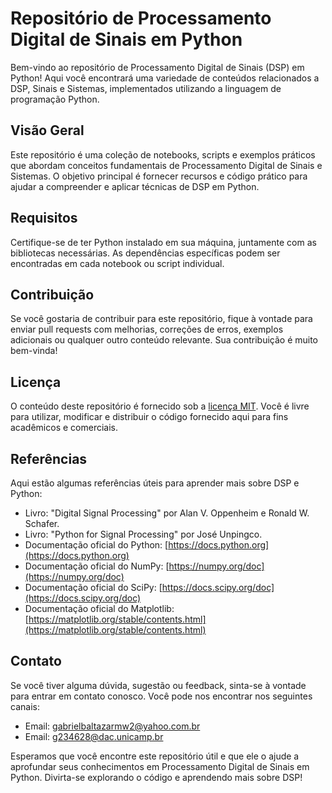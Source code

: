 # Repositório de Processamento Digital de Sinais em Python

Bem-vindo ao repositório de Processamento Digital de Sinais (DSP) em Python! Aqui você encontrará uma variedade de conteúdos relacionados a DSP, Sinais e Sistemas, implementados utilizando a linguagem de programação Python.

## Visão Geral

Este repositório é uma coleção de notebooks, scripts e exemplos práticos que abordam conceitos fundamentais de Processamento Digital de Sinais e Sistemas. O objetivo principal é fornecer recursos e código prático para ajudar a compreender e aplicar técnicas de DSP em Python.

## Requisitos

Certifique-se de ter Python instalado em sua máquina, juntamente com as bibliotecas necessárias. As dependências específicas podem ser encontradas em cada notebook ou script individual.

## Contribuição

Se você gostaria de contribuir para este repositório, fique à vontade para enviar pull requests com melhorias, correções de erros, exemplos adicionais ou qualquer outro conteúdo relevante. Sua contribuição é muito bem-vinda!

## Licença

O conteúdo deste repositório é fornecido sob a [licença MIT](LICENSE). Você é livre para utilizar, modificar e distribuir o código fornecido aqui para fins acadêmicos e comerciais.

## Referências

Aqui estão algumas referências úteis para aprender mais sobre DSP e Python:

- Livro: "Digital Signal Processing" por Alan V. Oppenheim e Ronald W. Schafer.
- Livro: "Python for Signal Processing" por José Unpingco.
- Documentação oficial do Python: [https://docs.python.org](https://docs.python.org)
- Documentação oficial do NumPy: [https://numpy.org/doc](https://numpy.org/doc)
- Documentação oficial do SciPy: [https://docs.scipy.org/doc](https://docs.scipy.org/doc)
- Documentação oficial do Matplotlib: [https://matplotlib.org/stable/contents.html](https://matplotlib.org/stable/contents.html)

## Contato

Se você tiver alguma dúvida, sugestão ou feedback, sinta-se à vontade para entrar em contato conosco. Você pode nos encontrar nos seguintes canais:

- Email: [gabrielbaltazarmw2@yahoo.com.br](mailto:gabrielbaltazarmw2@yahoo.com.br)
- Email: [g234628@dac.unicamp.br](mailto:g234628@dac.unicamp.br)


Esperamos que você encontre este repositório útil e que ele o ajude a aprofundar seus conhecimentos em Processamento Digital de Sinais em Python. Divirta-se explorando o código e aprendendo mais sobre DSP!
